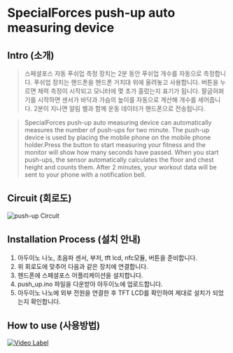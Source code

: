 # SpecialForces push-up auto measuring device

## Intro (소개)
>스페셜포스 자동 푸쉬업 측정 장치는 2분 동안 푸쉬업 개수를 자동으로 측정합니다. 푸쉬업 장치는 핸드폰을 핸드폰 거치대 위에 올려놓고 사용합니다. 버튼을 누르면 체력 측정이 시작되고 모니터에 몇 초가 흘렀는지 표기가 됩니다. 팔굽혀펴기를 시작하면 센서가 바닥과 가슴의 높이를 자동으로 계산해 개수를 세어줍니다. 2분이 지나면 알림 벨과 함께 운동 데이터가 핸드폰으로 전송됩니다.

>SpecialForces push-up auto measuring device can automatically measures the number of push-ups for two minute. The push-up device is used by placing the mobile phone on the mobile phone holder.Press the button to start measuring your fitness and the monitor will show how many seconds have passed. When you start push-ups, the sensor automatically calculates the floor and chest height and counts them. After 2 minutes, your workout data will be sent to your phone with a notification bell.

## Circuit (회로도)
![push-up Circuit](https://user-images.githubusercontent.com/26067127/97004086-739ea380-1577-11eb-88ea-bd1aace00773.png)

## Installation Process (설치 안내)
1. 아두이노 나노, 초음파 센서, 부저, tft lcd, nfc모듈, 버튼을 준비합니다.
2. 위 회로도에 맞추어 다음과 같은 장치에 연결합니다.
3. 헨드폰에 스페셜포스 어플리케이션을 설치합니다.
4. push_up.ino 파일을 다운받아 아두이노에 업로드합니다.
5. 아두이노 나노에 외부 전원을 연결한 후 TFT LCD를 확인하여 제대로 설치가 되었는지 확인합니다.

## How to use (사용방법)
[![Video Label](https://user-images.githubusercontent.com/26067127/97776342-9568dd80-1baa-11eb-8d65-f70cee4bcb74.png)](https://youtu.be/GDDw9sW6-sw)
